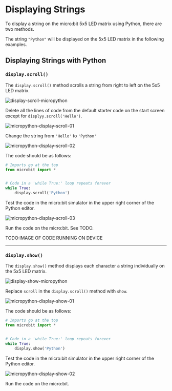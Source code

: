 # Displaying Strings

To display a string on the micro:bit 5x5 LED matrix using Python, there are two methods.

The string `"Python"` will be displayed on the 5x5 LED matrix in the following examples.

## Displaying Strings with Python

### `display.scroll()`

The `display.scroll()` method scrolls a string from right to left on the 5x5 LED matrix.

![display-scroll-micropython](assets/display-scroll-micropython.gif)

Delete all the lines of code from the default starter code on the start screen except for `displyy.scroll('Hello')`.

![micropython-display-scroll-01](assets/micropython-display-scroll-01.gif)

Change the string from `'Hello'` to `'Python'`

![micropython-display-scroll-02](assets/micropython-display-scroll-02.png)

The code should be as follows:

```python
# Imports go at the top
from microbit import *


# Code in a 'while True:' loop repeats forever
while True:
    display.scroll('Python')

```

Test the code in the micro:bit simulator in the upper right corner of the Python editor.

![micropython-display-scroll-03](assets/micropython-display-scroll-03.gif)

Run the code on the micro:bit. See TODO.

TODO:IMAGE OF CODE RUNNING ON DEVICE

---

### `display.show()`

The `display.show()` method displays each character a string individually on the 5x5 LED matrix.

![display-show-micropython](assets/display-show-micropython.gif)

Replace `scroll` in the `display.scroll()` method with `show`.

![micropython-display-show-01](assets/micropython-display-show-01.gif)

The code should be as follows:

```python
# Imports go at the top
from microbit import *


# Code in a 'while True:' loop repeats forever
while True:
    display.show('Python')

```

Test the code in the micro:bit simulator in the upper right corner of the Python editor.

![micropython-display-show-02](assets/micropython-display-show-02.gif)

Run the code on the micro:bit.
